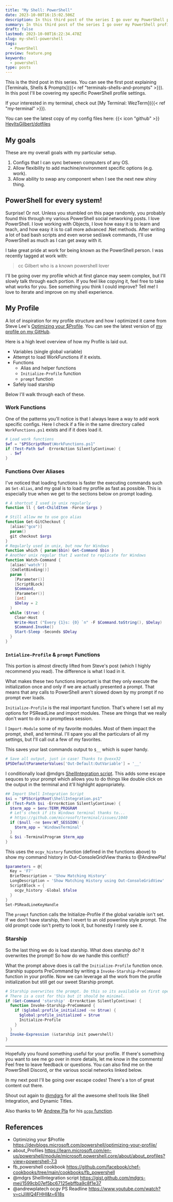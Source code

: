 ```yaml
---
title: "My Shell: PowerShell"
date: 2023-10-08T16:15:02.506Z
description: In this third post of the series I go over my PowerShell profile.
summary: In this third post of the series I go over my PowerShell profile.
draft: false
lastmod: 2023-10-08T16:22:34.478Z
slug: my-shell-powershell
tags:
  - PowerShell
preview: feature.png
keywords:
  - powershell
type: posts
---
```


This is the third post in this series. You can see the first post explaining
[Terminals, Shells & Prompts]({{< ref "terminals-shells-and-prompts" >}}). In
this post I'll be covering my specific PowerShell profile settings.

If your interested in my terminal, check out [My Terminal: WezTerm]({{< ref "my-terminal" >}}).

You can see the latest copy of my config files here: {{< icon "github" >}}
[HeyItsGilbert/dotfiles](https://github.com/HeyItsGilbert/dotfiles)

## My goals

These are my overall goals with my particular setup.

1. Configs that I can sync between computers of any OS.
2. Allow flexibility to add machine/environment specific options (e.g. work).
3. Allow ability to swap any component when I see the next new shiny thing.

## PowerShell for every system!

Surprise! Or not. Unless you stumbled on this page randomly, you probably found
this through my various PowerShell social networking posts. I love PowerShell.
I love working with Objects, I love how easy it is to learn and teach, and how
easy it is to call more advanced .Net methods. After writing a lot of bad bash
scripts and even worse sed/awk commands, I'll use PowerShell as much as I can
get away with it.

I take great pride at work for being known as the PowerShell person. I was
recently tagged at work with:

> cc Gilbert who is a known powershell lover

I'll be going over my profile which at first glance may seem complex, but I'll
slowly talk through each portion. If you feel like copying it, feel free to take
what works for you. See something you think I could improve? Tell me! I love to
iterate and improve on my shell experience.

## My Profile

A lot of inspiration for my profile structure and how I optimized it came from
Steve Lee's
[Optimizing your $Profile](https://devblogs.microsoft.com/powershell/optimizing-your-profile/).
You can see the latest version of [my profile on my GitHub](https://github.com/HeyItsGilbert/dotfiles/blob/main/.config/Microsoft.Powershell_profile.ps1).

Here is a high level overview of how my Profile is laid out.

- Variables (single global variable)
- Attempt to load WorkFunctions if it exists.
- Functions
  - Alias and helper functions
  - `Initialize-Profile` function
  - `prompt` function
- Safely load starship

Below I'll walk through each of these.

### Work Functions

One of the patterns you'll notice is that I always leave a way to add work
specific configs. Here I check if a file in the same directory called
`WorkFunctions.ps1` exists and if it does load it.

```powershell
# Load work functions
$wf = "$PSScriptRoot\WorkFunctions.ps1"
if (Test-Path $wf -ErrorAction SilentlyContinue) {
  . $wf
}
```

### Functions Over Aliases

I've noticed that loading functions is faster the executing commands such as
`Set-Alias`, and my goal is to load my profile as fast as possible. This is
especially true when we get to the sections below on prompt loading.

```powershell
# A shortcut I used in unix regularly
function ll { Get-ChildItem -Force $args }

# Still allow me to use gco alias
function Get-GitCheckout {
  [alias("gco")]
  param()
  git checkout $args
}
# Regularly used in unix, but now for Windows
function which { param($bin) Get-Command $bin }
# Another unix regular that I wanted to replicate for Windows
function Watch-Command {
  [alias('watch')]
  [CmdletBinding()]
  param (
    [Parameter()]
    [ScriptBLock]
    $Command,
    [Parameter()]
    [int]
    $Delay = 2
  )
  while ($true) {
    Clear-Host
    Write-Host ("Every {1}s: {0} `n" -F $Command.toString(), $Delay)
    $Command.Invoke()
    Start-Sleep -Seconds $Delay
  }
}
```

### `Intialize-Profile` & `prompt` Functions

This portion is almost directly lifted from Steve's post (which I highly
recommend you read). The difference is what I load in it.

What makes these two functions important is that they only execute the
initialization once and only if we are actually presented a prompt. That means
that any calls to PowerShell aren't slowed down by my prompt if no prompt ever
loads.

`Initialize-Profile` is the real important function. That's where I set all my
options for PSReadLine and import modules. These are things that we really don't
want to do in a promptless session.

I `Import-Module` some of my favorite modules. Most of them impact the prompt,
shell, and terminal. I'll spare you all the particulars of all my settings, but
I'll call out a few of my favorites.

This saves your last commands output to `$__` which is super handy.

```powershell
# Save all output, just in case! Thanks to @vexx32
$PSDefaultParameterValues['Out-Default:OutVariable'] = '__'
```

I conditionally load @mdgrs
[ShellIntegration script](https://gist.github.com/mdgrs-mei/1599cb07ef5bc67125ebffba9c8f1e37).
This adds some escape sequces to your prompt which allows you to do things like
double click on the output in the terminal and it'll highlight appropriately.

```powershell
## Import Shell Integration Script
$si = "$PSScriptRoot\ShellIntegration.ps1"
if (Test-Path $si -ErrorAction SilentlyContinue) {
  $term_app = $env:TERM_PROGRAM
  # Let's check if its Windows terminal thanks to...
  # https://github.com/microsoft/terminal/issues/1040
  if ($null -ne $env:WT_SESSION) {
    $term_app = 'WindowsTerminal'
  }
  & $si -TerminalProgram $term_app
}
```

This uses the `ocgv_history` function (defined in the functions above) to show
my command history in Out-ConsoleGridView thanks to @AndrewPla!

```powershell
$parameters = @{
  Key = 'F7'
  BriefDescription = 'Show Matching History'
  LongDescription = 'Show Matching History using Out-ConsoleGridView'
  ScriptBlock = {
    ocgv_history -Global $false 
  }
}
Set-PSReadLineKeyHandle
```

The `prompt` function calls the Initialize-Profile if the global variable isn't
set. If we don't have starship, then I revert to an old powerline style prompt.
The old prompt code isn't pretty to look it, but honestly I rarely see it.

### Starship

So the last thing we do is load starship. What does starship do? It overwrites
the prompt! So how do we handle this conflict?

What the prompt above does is call the `Initialize-Profile` function once.
Starship supports PreCommand by writing a `Invoke-Starship-PreCommand` function
in your profile. Now we can leverage all the work from the profile
initialization but still get our sweet Starship prompt.

```powershell
# Starship overwrites the prompt. Do this so its available on first open.
# There is a cost for this but it should be minimal.
if (Get-Command 'starship' -ErrorAction SilentlyContinue) {
  function Invoke-Starship-PreCommand {
    if ($global:profile_initialized -ne $true) {
      $global:profile_initialized = $true
      Initialize-Profile
    }
  }
  Invoke-Expression (&starship init powershell)
}
```

----

Hopefully you found something useful for your profile. If there's something you
want to see me go over in more details, let me know in the comments! Feel free
to leave feedback or questions. You can also find me on the PowerShell Discord,
or the various social networks linked below.

In my next post I'll be going over escape codes! There's a ton of great content
out there.

Shout out again to [@mdgrs](https://mdgrs.hashnode.dev/) for all the awesome
shell tools like Shell Integration, and Dynamic Titles.

Also thanks to Mr [Andrew Pla](https://twitter.com/AndrewPlaTech) for his
[`ocgv` function](https://www.youtube.com/watch?v=ciJiWQ4FHHI&t=618s).

## References

- Optimizing your $Profile https://devblogs.microsoft.com/powershell/optimizing-your-profile/
- about_Profiles https://learn.microsoft.com/en-us/powershell/module/microsoft.powershell.core/about/about_profiles?view=powershell-7.3
- fb_powershell cookbook https://github.com/facebook/chef-cookbooks/tree/main/cookbooks/fb_powershell
- @mdgrs ShellIntegration script https://gist.github.com/mdgrs-mei/1599cb07ef5bc67125ebffba9c8f1e37
- @andrewplatech ocgv PS Readline https://www.youtube.com/watch?v=ciJiWQ4FHHI&t=618s